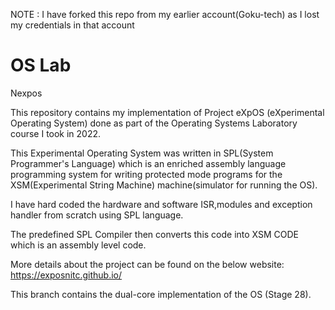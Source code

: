 NOTE : I have forked this repo from my earlier account(Goku-tech) as I lost my credentials in that account

# OS Lab

Nexpos

This repository contains my implementation of Project eXpOS (eXperimental Operating System) done as part of the Operating Systems Laboratory course I took in 2022.

This Experimental Operating System was written in SPL(System Programmer's Language) which is an enriched assembly language programming system for writing protected mode programs for the XSM(Experimental String Machine) machine(simulator for running the OS).

I have hard coded the hardware and software ISR,modules and exception handler from scratch using SPL language.

The predefined SPL Compiler then converts this code into XSM CODE which is an assembly level code.

More details about the project can be found on the below website:
https://exposnitc.github.io/

This branch contains the dual-core implementation of the OS (Stage 28).
